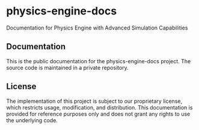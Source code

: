 # physics-engine-docs

Documentation for Physics Engine with Advanced Simulation Capabilities

## Documentation

This is the public documentation for the physics-engine-docs project. The source code is maintained in a private repository.

## License

The implementation of this project is subject to our proprietary license, which restricts usage, modification, and distribution.
This documentation is provided for reference purposes only and does not grant any rights to use the underlying code.
